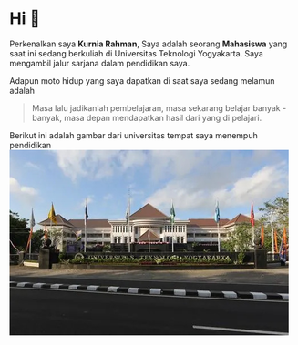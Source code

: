 # Hi 👋

Perkenalkan saya **Kurnia Rahman**, Saya adalah seorang **Mahasiswa** yang saat ini sedang berkuliah di Universitas Teknologi Yogyakarta. Saya mengambil jalur sarjana dalam pendidikan saya.

Adapun moto hidup yang saya dapatkan di saat saya sedang melamun adalah
>Masa lalu jadikanlah pembelajaran, masa sekarang belajar banyak - banyak, masa depan mendapatkan hasil dari yang di pelajari.

Berikut ini adalah gambar dari universitas tempat saya menempuh pendidikan
![gambar-uty](gambar-uty.jpg)
